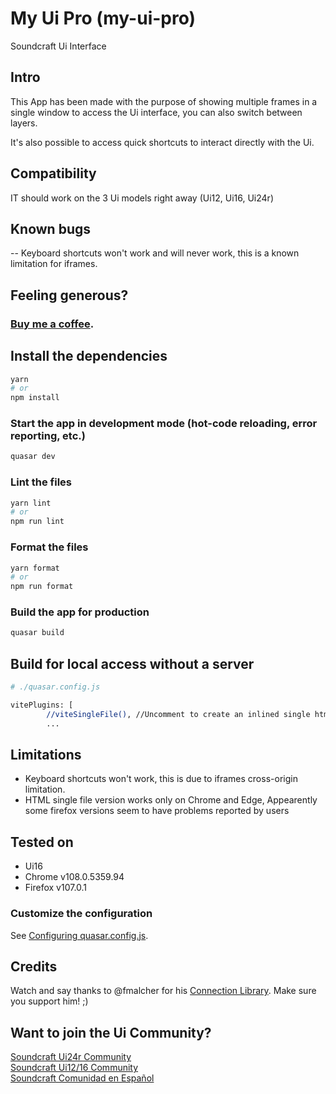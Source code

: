 # My Ui Pro (my-ui-pro)

Soundcraft Ui Interface

## Intro
This App has been made with the purpose of showing multiple frames in a single window to access the Ui interface, you can also switch between layers.

It's also possible to access quick shortcuts to interact directly with the Ui.

## Compatibility
IT should work on the 3 Ui models right away (Ui12, Ui16, Ui24r)

## Known bugs
-- Keyboard shortcuts won't work and will never work, this is a known limitation for iframes.

## Feeling generous?
### [Buy me a coffee](https://www.paypal.com/donate/?hosted_button_id=A8MKF5RNGQ77U).

## Install the dependencies
```bash
yarn
# or
npm install
```

### Start the app in development mode (hot-code reloading, error reporting, etc.)
```bash
quasar dev
```


### Lint the files
```bash
yarn lint
# or
npm run lint
```


### Format the files
```bash
yarn format
# or
npm run format
```



### Build the app for production
```bash
quasar build
```

## Build for local access without a server
```bash
# ./quasar.config.js

vitePlugins: [
        //viteSingleFile(), //Uncomment to create an inlined single html file and run the app without a web server // Remember to fix assets routes from / to ./ directly in the html file
        ...
```

## Limitations
* Keyboard shortcuts won't work, this is due to iframes cross-origin limitation.
* HTML single file version works only on Chrome and Edge, Appearently some firefox versions seem to have problems reported by users

## Tested on
 * Ui16
 * Chrome v108.0.5359.94
 * Firefox v107.0.1

### Customize the configuration
See [Configuring quasar.config.js](https://v2.quasar.dev/quasar-cli-vite/quasar-config-js).

## Credits
Watch and say thanks to @fmalcher for his [Connection Library](https://github.com/fmalcher/soundcraft-ui/tree/main/packages/mixer-connection).
Make sure you support him! ;)

## Want to join the Ui Community?
[Soundcraft Ui24r Community](https://www.facebook.com/groups/SoundcraftUimixerusers)
<br/>
[Soundcraft Ui12/16 Community](https://www.facebook.com/groups/SoundcraftUi16Users)
<br/>
[Soundcraft Comunidad en Español](https://www.facebook.com/groups/1793309550686408)
